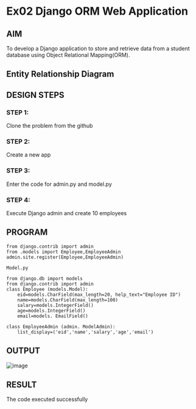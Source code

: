 # Ex02 Django ORM Web Application

## AIM
To develop a Django application to store and retrieve data from a student database using Object Relational Mapping(ORM).

## Entity Relationship Diagram



## DESIGN STEPS

### STEP 1:
Clone the problem from the github

### STEP 2:
Create a new app


### STEP 3:
Enter the code for admin.py and model.py

### STEP 4: 
Execute Django admin and create 10 employees

## PROGRAM
```
from django.contrib import admin
from .models import Employee,EmployeeAdmin
admin.site.register(Employee,EmployeeAdmin)

Model.py

from django.db import models
from django.contrib import admin
class Employee (models.Model): 
    eid=models.CharField(max_length=20, help_text="Employee ID") 
    name=models.CharField(max_length=100) 
    salary=models.IntegerField()
    age=models.IntegerField()
    email=models. EmailField()

class EmployeeAdmin (admin. ModelAdmin):
    list_display=('eid','name','salary','age','email')
```


## OUTPUT
![image](https://user-images.githubusercontent.com/113497404/234176947-f5ea50e7-de51-49fc-9267-fc0ea8144931.png)




## RESULT
The code executed successfully
